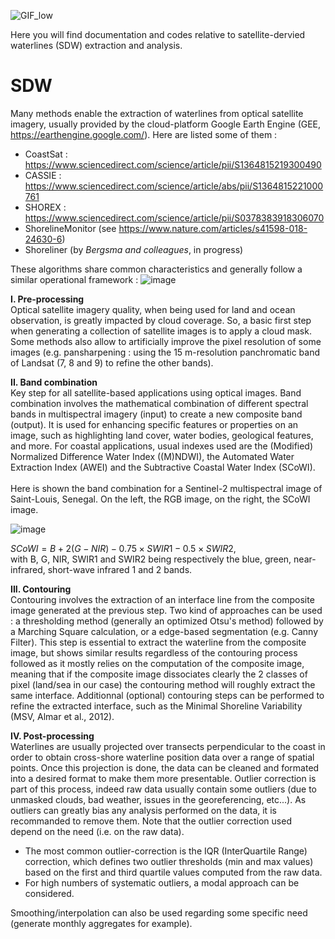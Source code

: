 ![GIF_low](https://github.com/MarcanGraffin/SDW/assets/148250755/8e7ae46e-00e3-403b-afce-110d8269253f)


Here you will find documentation and codes relative to satellite-dervied waterlines (SDW) extraction and analysis.

# SDW

Many methods enable the extraction of waterlines from optical satellite imagery, usually provided by the cloud-platform Google Earth Engine (GEE, https://earthengine.google.com/). 
Here are listed some of them :
   - CoastSat : https://www.sciencedirect.com/science/article/pii/S1364815219300490
   - CASSIE : https://www.sciencedirect.com/science/article/abs/pii/S1364815221000761
   - SHOREX : https://www.sciencedirect.com/science/article/pii/S0378383918306070
   - ShorelineMonitor (see https://www.nature.com/articles/s41598-018-24630-6)
   - Shoreliner (by _Bergsma and colleagues_, in progress)

These algorithms share common characteristics and generally follow a similar operational framework :
![image](https://github.com/MarcanGraffin/SDW/assets/148250755/aaa40f5f-3954-4ae2-b751-a46e6789ac2b)

   **I. Pre-processing** <br />
   Optical satellite imagery quality, when being used for land and ocean observation, is greatly impacted by cloud coverage. So, a basic first step when generating a collection of satellite images is to apply a cloud mask. Some methods also allow to artificially improve the pixel resolution of some images (e.g. pansharpening : using the 15 m-resolution panchromatic band of Landsat (7, 8 and 9) to refine the other bands).

   **II. Band combination** <br />
   Key step for all satellite-based applications using optical images. Band combination involves the mathematical combination of different spectral bands in multispectral imagery (input) to create a new composite band (output). It is used for enhancing specific features or properties on an image, such as highlighting land cover, water bodies, geological features, and more.
   For coastal applications, usual indexes used are the (Modified) Normalized Difference Water Index ((M)NDWI), the Automated Water Extraction Index (AWEI) and the Subtractive Coastal Water Index (SCoWI). <br />
   <br />
   Here is shown the band combination for a Sentinel-2 multispectral image of Saint-Louis, Senegal. On the left, the RGB image, on the right, the SCoWI image.

   ![image](https://github.com/MarcanGraffin/SDW/assets/148250755/712187a2-414b-4ea1-827f-12429958f413)

   $SCoWI = B + 2(G - NIR) - 0.75 \times SWIR1 - 0.5 \times SWIR2$, <br />
   with B, G, NIR, SWIR1 and SWIR2 being respectively the blue, green, near-infrared, short-wave infrared 1 and 2 bands.

   **III. Contouring** <br />
   Contouring involves the extraction of an interface line from the composite image generated at the previous step. Two kind of approaches can be used : a thresholding method (generally an optimized Otsu's method) followed by a Marching Square calculation, or a edge-based segmentation (e.g. Canny Filter). This step is essential to extract the waterline from the composite image, but shows similar results regardless of the contouring process followed as it mostly relies on the computation of the composite image, meaning that if the composite image dissociates clearly the 2 classes of pixel (land/sea in our case) the contouring method will roughly extract the same interface.
   Additionnal (optional) contouring steps can be performed to refine the extracted interface, such as the Minimal Shoreline Variability (MSV, Almar et al., 2012).

   **IV. Post-processing** <br />
   Waterlines are usually projected over transects perpendicular to the coast in order to obtain cross-shore waterline position data over a range of spatial points.
   Once this projection is done, the data can be cleaned and formated into a desired format to make them more presentable. Outlier correction is part of this process, indeed raw data usually contain some outliers (due to unmasked clouds, bad weather, issues in the georeferencing, etc...). 
   As outliers can greatly bias any analysis performed on the data, it is recommanded to remove them. Note that the outlier correction used depend on the need (i.e. on the raw data).
   - The most common outlier-correction is the IQR (InterQuartile Range) correction, which defines two outlier thresholds (min and max values) based on the first and third quartile values computed from the raw data.
   - For high numbers of systematic outliers, a modal approach can be considered.
   
   Smoothing/interpolation can also be used regarding some specific need (generate monthly aggregates for example).
